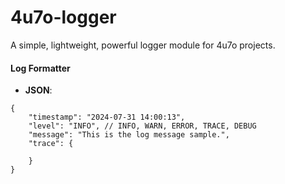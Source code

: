 # 4u7o-logger

A simple, lightweight, powerful logger module for 4u7o projects.



#### Log Formatter
- **JSON**:
```jsonc
{
    "timestamp": "2024-07-31 14:00:13",
    "level": "INFO", // INFO, WARN, ERROR, TRACE, DEBUG
    "message": "This is the log message sample.",
    "trace": {

    }
}
```